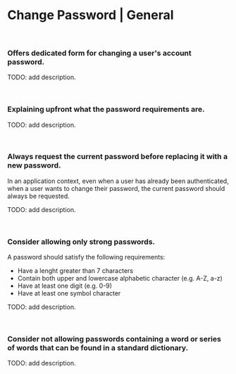# Change Password | General
<br>


### Offers dedicated form for changing a user's account password.

TODO: add description.

<br>


### Explaining upfront what the password requirements are.

TODO: add description.

<br>


### Always request the current password before replacing it with a new password.

In an application context, even when a user has already been authenticated, when a user wants to change their password, the current password should always be requested.

TODO: add description.

<br>


### Consider allowing only strong passwords.

A password should satisfy the following requirements:
- Have a lenght greater than 7 characters
- Contain both upper and lowercase alphabetic character (e.g. A-Z, a-z)
- Have at least one digit (e.g. 0-9)
- Have at least one symbol character

TODO: add description.

<br>


### Consider not allowing passwords containing a word or series of words that can be found in a standard dictionary.

TODO: add description.

<br>



